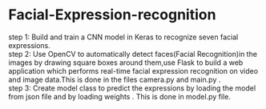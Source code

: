 # Facial-Expression-recognition
step 1:
Build and train a CNN model in Keras to recognize seven facial expressions.<br>
step 2:
Use OpenCV to automatically detect faces(Facial Recognition)in the images by drawing square boxes around them,use Flask to build a web application which performs real-time facial expression recognition on video and image data.This is done in the files camera.py and main.py .<br>
step 3:
Create model class to predict the expressions by loading the model from json file and by loading weights . This is done in model.py file.



